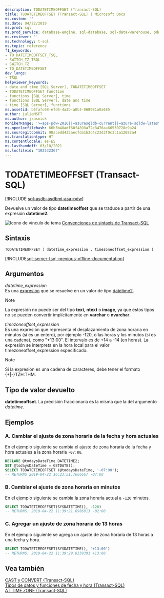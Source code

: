 ```yaml
---
description: TODATETIMEOFFSET (Transact-SQL)
title: TODATETIMEOFFSET (Transact-SQL) | Microsoft Docs
ms.custom: ''
ms.date: 04/22/2019
ms.prod: sql
ms.prod_service: database-engine, sql-database, sql-data-warehouse, pdw
ms.reviewer: ''
ms.technology: t-sql
ms.topic: reference
f1_keywords:
- TO_DATETIMEOFFSET_TSQL
- SWITCH_TZ_TSQL
- SWITCH_TZ
- TO_DATETIMEOFFSET
dev_langs:
- TSQL
helpviewer_keywords:
- date and time [SQL Server], TODATETIMEOFFSET
- TODATETIMEOFFSET function
- functions [SQL Server], time
- functions [SQL Server], date and time
- time [SQL Server], functions
ms.assetid: b5fafc08-efd4-4a3b-a0b3-068981a0a685
author: julieMSFT
ms.author: jrasnick
monikerRange: '>=aps-pdw-2016||=azuresqldb-current||=azure-sqldw-latest||>=sql-server-2016||>=sql-server-linux-2017||=azuresqldb-mi-current'
ms.openlocfilehash: 66b3b48adf60f4898a72e3476aa66530728c9a24
ms.sourcegitcommit: 98acedd435aecfda1b3c4c23d3f0c3c1a12682a4
ms.translationtype: HT
ms.contentlocale: es-ES
ms.lasthandoff: 03/10/2021
ms.locfileid: "102532367"
---
```

# <a name="todatetimeoffset-transact-sql"></a>TODATETIMEOFFSET (Transact-SQL)
[!INCLUDE [sql-asdb-asdbmi-asa-pdw](../../includes/applies-to-version/sql-asdb-asdbmi-asa-pdw.md)]

  Devuelve un valor de tipo **datetimeoffset** que se traduce a partir de una expresión **datetime2**.  
  
 ![Icono de vínculo de tema](../../database-engine/configure-windows/media/topic-link.gif "Icono de vínculo de tema") [Convenciones de sintaxis de Transact-SQL](../../t-sql/language-elements/transact-sql-syntax-conventions-transact-sql.md)  
  
## <a name="syntax"></a>Sintaxis  
  
```syntaxsql
TODATETIMEOFFSET ( datetime_expression , timezoneoffset_expression )  
```  
  
[!INCLUDE[sql-server-tsql-previous-offline-documentation](../../includes/sql-server-tsql-previous-offline-documentation.md)]

## <a name="arguments"></a>Argumentos
 *datetime_expression*  
 Es una [expresión](../../t-sql/language-elements/expressions-transact-sql.md) que se resuelve en un valor de tipo [datetime2](../../t-sql/data-types/datetime2-transact-sql.md).  
  
> [!NOTE]  
>  La expresión no puede ser del tipo **text**, **ntext** o **image**, ya que estos tipos no se pueden convertir implícitamente en **varchar** o **nvarchar**.  
  
 *timezoneoffset_expression*  
 Es una expresión que representa el desplazamiento de zona horaria en minutos (si es un entero), por ejemplo -120, o las horas y los minutos (si es una cadena), como "+13:00". El intervalo es de +14 a -14 (en horas). La expresión se interpreta en la hora local para el valor timezoneoffset_expression especificado.  

  
> [!NOTE]  
>  Si la expresión es una cadena de caracteres, debe tener el formato {+|-}TZH:THM.  
  
## <a name="return-type"></a>Tipo de valor devuelto  
 **datetimeoffset**. La precisión fraccionaria es la misma que la del argumento *datetime*.  
  
## <a name="examples"></a>Ejemplos  
  
### <a name="a-changing-the-time-zone-offset-of-the-current-date-and-time"></a>A. Cambiar el ajuste de zona horaria de la fecha y hora actuales  
 En el ejemplo siguiente se cambia el ajuste de zona horaria de la fecha y hora actuales a la zona horaria `-07:00`.  
  
```sql  
DECLARE @todaysDateTime DATETIME2;  
SET @todaysDateTime = GETDATE();  
SELECT TODATETIMEOFFSET (@todaysDateTime, '-07:00');  
-- RETURNS 2019-04-22 16:23:51.7666667 -07:00  
```  
  
### <a name="b-changing-the-time-zone-offset-in-minutes"></a>B. Cambiar el ajuste de zona horaria en minutos  
 En el ejemplo siguiente se cambia la zona horaria actual a `-120` minutos.  
  
```sql  
SELECT TODATETIMEOFFSET(SYSDATETIME(), -120)
-- RETURNS: 2019-04-22 11:39:21.6986813 -02:00  
```  
  
### <a name="c-adding-a-13-hour-time-zone-offset"></a>C. Agregar un ajuste de zona horaria de 13 horas  
 En el ejemplo siguiente se agrega un ajuste de zona horaria de 13 horas a una fecha y hora.  
  
```sql  
SELECT TODATETIMEOFFSET(SYSDATETIME(), '+13:00')
-- RETURNS: 2019-04-22 11:39:29.0339301 +13:00
```  
  
## <a name="see-also"></a>Vea también  
 [CAST y CONVERT &#40;Transact-SQL&#41;](../../t-sql/functions/cast-and-convert-transact-sql.md)   
 [Tipos de datos y funciones de fecha y hora &#40;Transact-SQL&#41;](../../t-sql/functions/date-and-time-data-types-and-functions-transact-sql.md)   
 [AT TIME ZONE &#40;Transact-SQL&#41;](../../t-sql/queries/at-time-zone-transact-sql.md)  
  
  

